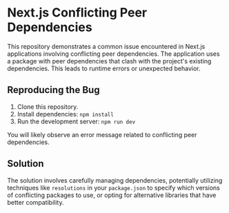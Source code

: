 # Next.js Conflicting Peer Dependencies

This repository demonstrates a common issue encountered in Next.js applications involving conflicting peer dependencies.  The application uses a package with peer dependencies that clash with the project's existing dependencies. This leads to runtime errors or unexpected behavior.

## Reproducing the Bug

1. Clone this repository.
2. Install dependencies: `npm install`
3. Run the development server: `npm run dev`

You will likely observe an error message related to conflicting peer dependencies.

## Solution

The solution involves carefully managing dependencies, potentially utilizing techniques like `resolutions` in your `package.json` to specify which versions of conflicting packages to use, or opting for alternative libraries that have better compatibility.